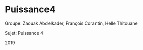 # Puissance4

Groupe: Zaouak Abdelkader, François Corantin, Helle Thitouane


Sujet: Puissance 4

2019
